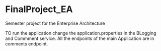 # FinalProject_EA
Semester project for the Enterprise Architecture 

TO run the application change the application.properties in the BLogging and Commment service. 
All the endpoints of the main Application are in 
comments endpoint.
